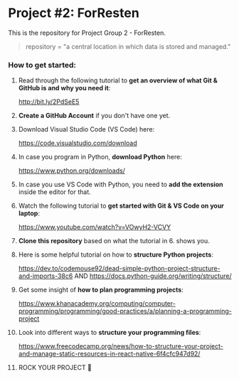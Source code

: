 # Project #2: ForResten
This is the repository for Project Group 2 - ForResten. 
> repository = "a central location in which data is stored and managed."

### How to get started:
1. Read through the following tutorial to **get an overview of what Git & GitHub is and why you need it**: 

   http://bit.ly/2PdSeE5
2. **Create a GitHub Account** if you don't have one yet.
3. Download Visual Studio Code (VS Code) here: 
    
    https://code.visualstudio.com/download
4. In case you program in Python, **download Python** here: 
   
   https://www.python.org/downloads/ 
5. In case you use VS Code with Python, you need to **add the extension** inside the editor for that.
6. Watch the following tutorial to **get started with Git & VS Code on your laptop**: 
    
    https://www.youtube.com/watch?v=VOwyH2-VCVY
7. **Clone this repository** based on what the tutorial in 6. shows you.
8. Here is some helpful tutorial on how to **structure Python projects**: 
    
    https://dev.to/codemouse92/dead-simple-python-project-structure-and-imports-38c6 AND https://docs.python-guide.org/writing/structure/
9. Get some insight of **how to plan programming projects**: 
    
    https://www.khanacademy.org/computing/computer-programming/programming/good-practices/a/planning-a-programming-project
10. Look into different ways to **structure your programming files**: 
    
    https://www.freecodecamp.org/news/how-to-structure-your-project-and-manage-static-resources-in-react-native-6f4cfc947d92/
11. ROCK YOUR PROJECT 🚀
